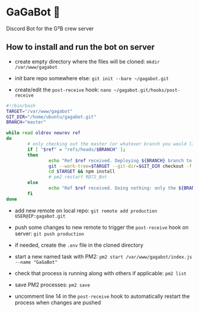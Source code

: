 # GaGaBot :robot:

Discord Bot for the G²B crew server

## How to install and run the bot on server

- create empty directory where the files will be cloned:
`mkdir /var/www/gagabot`

- init bare repo somewhere else:
`git init --bare ~/gagabot.git`

- create/edit the `post-receive` hook:
`nano ~/gagabot.git/hooks/post-receive`

```bash
#!/bin/bash
TARGET="/var/www/gagabot"
GIT_DIR="/home/ubuntu/gagabot.git"
BRANCH="master"

while read oldrev newrev ref
do
        # only checking out the master (or whatever branch you would like to deploy)
        if [ "$ref" = "refs/heads/$BRANCH" ];
        then
                echo "Ref $ref received. Deploying ${BRANCH} branch to production..."
                git --work-tree=$TARGET --git-dir=$GIT_DIR checkout -f $BRANCH
                cd $TARGET && npm install
                # pm2 restart RD72_Bot
        else
                echo "Ref $ref received. Doing nothing: only the ${BRANCH} branch may be deployed on this server."
        fi
done
```

- add new remote on local repo:
`git remote add production USER@IP:gagabot.git`

- push some changes to new remote to trigger the `post-receive` hook on server:
`git push production`

- if needed, create the `.env` file in the cloned directory

- start a new named task with PM2:
`pm2 start /var/www/gagabot/index.js --name "GaGaBot"`

- check that process is running along with others if applicable:
`pm2 list`

- save PM2 processes:
`pm2 save`

- uncomment line 14 in the `post-receive` hook to automatically restart the process when changes are pushed


